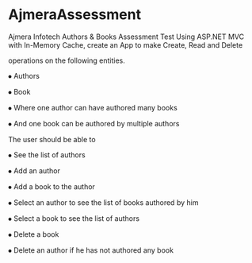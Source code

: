 # AjmeraAssessment
Ajmera Infotech Authors &amp; Books Assessment Test
Using ASP.NET MVC with In-Memory Cache, create an App to make Create, Read and Delete

operations on the following entities.

⦁ Authors

⦁ Book

⦁ Where one author can have authored many books

⦁ And one book can be authored by multiple authors

The user should be able to

⦁ See the list of authors

⦁ Add an author

⦁ Add a book to the author

⦁ Select an author to see the list of books authored by him

⦁ Select a book to see the list of authors

⦁ Delete a book

⦁ Delete an author if he has not authored any book

